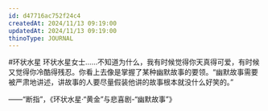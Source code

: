 ```yaml
---
id: d47716ac752f24c4
createdAt: 2024/11/13 09:19:00
updatedAt: 2024/11/13 09:19:00
thinoType: JOURNAL
---
```

#环状水星 环状水星女士……不知道为什么，我有时候觉得你天真得可爱，有时候又觉得你冷酷得残忍。你看上去像是掌握了某种幽默故事的要领。“幽默故事需要被严肃地讲述，讲故事的人要尽量假装他讲的故事根本就没什么好笑的。”

——“断指”，《环状水星·“黄金”与悲喜剧-“幽默故事”》
